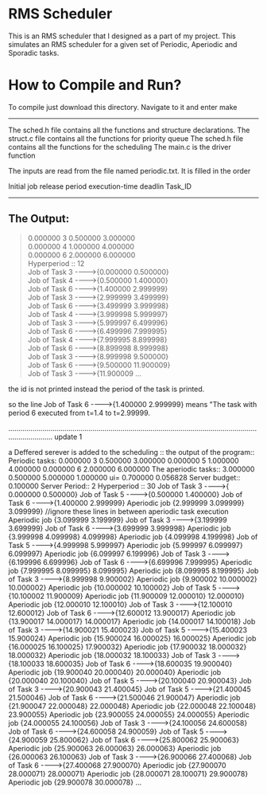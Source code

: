 # RMS Scheduler

This is an RMS scheduler that I designed as a part of my project. This simulates an RMS scheduler
for a given set of Periodic, Aperiodic and Sporadic tasks.

# How to Compile and Run?

To compile just download this directory. Navigate to it and enter make



*****************************************************************************************
The sched.h file contains all the functions and structure declarations.
The struct.c file contains all the functions for priority queue
The sched.h file contains all the functions for the scheduling
The main.c is the driver function

The inputs are read from the file named periodic.txt. It is filled in the order

Initial job release  period  execution-time deadlin Task_ID

*****************************************************************************************
## The Output:

>0.000000 3 0.500000 3.000000<br />
>0.000000 4 1.000000 4.000000<br />
>0.000000 6 2.000000 6.000000<br />
>Hyperperiod :: 12<br />
>Job of Task 3 ---->{0.000000  0.500000}<br />
>Job of Task 4 ---->{0.500000  1.400000}<br />
>Job of Task 6 ---->{1.400000  2.999999}<br />
>Job of Task 3 ---->{2.999999  3.499999}<br />
>Job of Task 6 ---->{3.499999  3.999998}<br />
>Job of Task 4 ---->{3.999998  5.999997}<br />
>Job of Task 3 ---->{5.999997  6.499996}<br />
>Job of Task 6 ---->{6.499996  7.999995}<br />
>Job of Task 4 ---->{7.999995  8.899998}<br />
>Job of Task 6 ---->{8.899998  8.999998}<br />
>Job of Task 3 ---->{8.999998  9.500000}<br />
>Job of Task 6 ---->{9.500000  11.900009}<br />
>Job of Task 3 ---->{11.900009 ...<br />

the id is not printed instead the period of the task is printed.

so the line Job of Task 6 ---->{1.400000  2.999999} means "The task with period 6 executed from t=1.4 to t=2.99999.


..................................................................................................................................................
update 1

a Deffered serever is added to the scheduling ::
the output of the program::
Periodic tasks:
0.000000 3 0.500000 3.000000
0.000000 5 1.000000 4.000000
0.000000 6 2.000000 6.000000
The aperiodic tasks:: 
3.000000 0.500000
5.000000 1.000000
ui= 0.700000
0.056828
Server budget:: 0.100000 Server Period:: 2
Hyperperiod :: 30
Job of Task 3 ---->{ 0.000000  0.500000}
Job of Task 5 ---->{0.500000  1.400000}
Job of Task 6 ---->{1.400000 2.999999}
Aperiodic job {2.999999 3.099999}
3.099999}				//ignore these lines in between aperiodic task execution
Aperiodic job {3.099999 3.199999}
Job of Task 3 ---->{3.199999  3.699999}
Job of Task 6 ---->{3.699999 3.999998}
Aperiodic job {3.999998 4.099998}
4.099998}
Aperiodic job {4.099998 4.199998}
Job of Task 5 ---->{4.999998 5.999997}
Aperiodic job {5.999997 6.099997}
6.099997}
Aperiodic job {6.099997 6.199996}
Job of Task 3 ---->{6.199996  6.699996}
Job of Task 6 ---->{6.699996 7.999995}
Aperiodic job {7.999995 8.099995}
8.099995}
Aperiodic job {8.099995 8.199995}
Job of Task 3 ---->{8.999998 9.900002}
Aperiodic job {9.900002 10.000002}
10.000002}
Aperiodic job {10.000002 10.100002}
Job of Task 5 ---->{10.100002 11.900009}
Aperiodic job {11.900009 12.000010}
12.000010}
Aperiodic job {12.000010 12.100010}
Job of Task 3 ---->{12.100010  12.600012}
Job of Task 6 ---->{12.600012 13.900017}
Aperiodic job {13.900017 14.000017}
14.000017}
Aperiodic job {14.000017 14.100018}
Job of Task 3 ---->{14.900021  15.400023}
Job of Task 5 ---->{15.400023 15.900024}
Aperiodic job {15.900024 16.000025}
16.000025}
Aperiodic job {16.000025 16.100025}
17.900032}
Aperiodic job {17.900032 18.000032}
18.000032}
Aperiodic job {18.000032 18.100033}
Job of Task 3 ---->{18.100033  18.600035}
Job of Task 6 ---->{18.600035 19.900040}
Aperiodic job {19.900040 20.000040}
20.000040}
Aperiodic job {20.000040 20.100040}
Job of Task 5 ---->{20.100040  20.900043}
Job of Task 3 ---->{20.900043  21.400045}
Job of Task 5 ---->{21.400045  21.500046}
Job of Task 6 ---->{21.500046 21.900047}
Aperiodic job {21.900047 22.000048}
22.000048}
Aperiodic job {22.000048 22.100048}
23.900055}
Aperiodic job {23.900055 24.000055}
24.000055}
Aperiodic job {24.000055 24.100056}
Job of Task 3 ---->{24.100056  24.600058}
Job of Task 6 ---->{24.600058  24.900059}
Job of Task 5 ---->{24.900059  25.800062}
Job of Task 6 ---->{25.800062 25.900063}
Aperiodic job {25.900063 26.000063}
26.000063}
Aperiodic job {26.000063 26.100063}
Job of Task 3 ---->{26.900066  27.400068}
Job of Task 6 ---->{27.400068 27.900070}
Aperiodic job {27.900070 28.000071}
28.000071}
Aperiodic job {28.000071 28.100071}
29.900078}
Aperiodic job {29.900078 30.000078}
...

